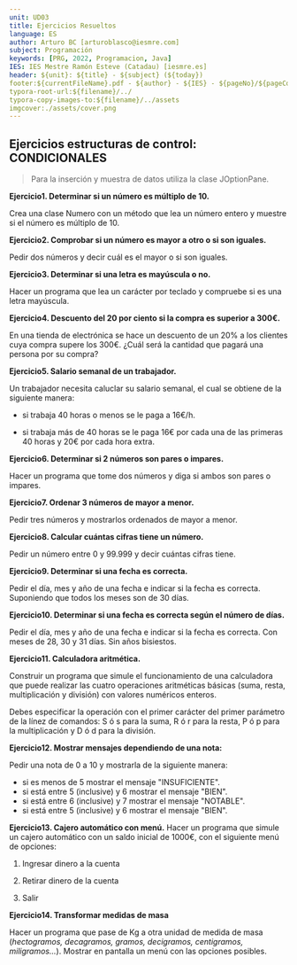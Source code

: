 ```yaml
---
unit: UD03
title: Ejercicios Resueltos
language: ES
author: Arturo BC [arturoblasco@iesmre.com]
subject: Programación
keywords: [PRG, 2022, Programacion, Java]
IES: IES Mestre Ramón Esteve (Catadau) [iesmre.es]
header: ${unit}: ${title} - ${subject} (${today})
footer:${currentFileName}.pdf - ${author} - ${IES} - ${pageNo}/${pageCount}
typora-root-url:${filename}/../
typora-copy-images-to:${filename}/../assets
imgcover:./assets/cover.png
---
```










## Ejercicios estructuras de control: CONDICIONALES

> Para la inserción y muestra de datos utiliza la clase JOptionPane.



**Ejercicio1. Determinar si un número es múltiplo de 10.**

Crea una clase Numero con un método que lea un número entero y muestre si el número es múltiplo de 10.



**Ejercicio2. Comprobar si un número es mayor a otro o si son iguales.**

Pedir dos números y decir cuál es el mayor o si son iguales.



**Ejercicio3. Determinar si una letra es mayúscula o no.**

Hacer un programa que lea un carácter por teclado y compruebe si es una letra mayúscula.



**Ejercicio4. Descuento del 20 por ciento si la compra es superior a 300€.**

En una tienda de electrónica se hace un descuento de un 20% a los clientes cuya compra supere los 300€. ¿Cuál será la cantidad que pagará una persona por su compra?



**Ejercicio5. Salario semanal de un trabajador.**

Un trabajador necesita caluclar su salario semanal, el cual se obtiene de la siguiente manera:

- si trabaja 40 horas o menos se le paga a 16€/h.

- si trabaja más de 40 horas se le paga 16€ por cada una de las primeras 40 horas y 20€ por cada hora extra.

  

**Ejercicio6. Determinar si 2 números son pares o impares.**

Hacer un programa que tome dos números y diga si ambos son pares o impares.



**Ejercicio7. Ordenar 3 números de mayor a menor.**

Pedir tres números y mostrarlos ordenados de mayor a menor.



**Ejercicio8. Calcular cuántas cifras tiene un número.**

Pedir un número entre 0 y 99.999 y decir cuántas cifras tiene.



**Ejercicio9. Determinar si una fecha es correcta.**

Pedir el día, mes y año de una fecha e indicar si la fecha es correcta. Suponiendo que todos los meses son de 30 días.



**Ejercicio10. Determinar si una fecha es correcta según el número de días.**

Pedir el día, mes y año de una fecha e indicar si la fecha es correcta. Con meses de 28, 30 y 31 días. Sin años bisiestos.



**Ejercicio11. Calculadora aritmética.**

Construir un programa que simule el funcionamiento de una calculadora que puede realizar las cuatro operaciones aritméticas básicas (suma, resta, multiplicación y división) con valores numéricos enteros. 

Debes especificar la operación con el primer carácter del primer parámetro de la línez de comandos: S ó s para la suma, R ó r para la resta, P ó p para la multiplicación y D ó d para la división.



**Ejercicio12. Mostrar mensajes dependiendo de una nota:**

Pedir una nota de 0 a 10 y mostrarla de la siguiente manera:

- si es menos de 5 mostrar el mensaje "INSUFICIENTE".
- si está entre 5 (inclusive) y 6 mostrar el mensaje "BIEN".
- si está entre 6 (inclusive) y 7 mostrar el mensaje "NOTABLE".
- si está entre 5 (inclusive) y 6 mostrar el mensaje "BIEN".



**Ejercicio13. Cajero automático con menú.**
		Hacer un programa que simule un cajero automático con un saldo inicial de 1000€, con el siguiente menú de opciones:

1. Ingresar dinero a la cuenta

2. Retirar dinero de la cuenta

3. Salir

   

**Ejercicio14. Transformar medidas de masa**

Hacer un programa que pase de Kg a otra unidad de medida de masa (*hectogramos, decagramos, gramos, decigramos, centigramos, miligramos...*). Mostrar en pantalla un menú con las opciones posibles.
